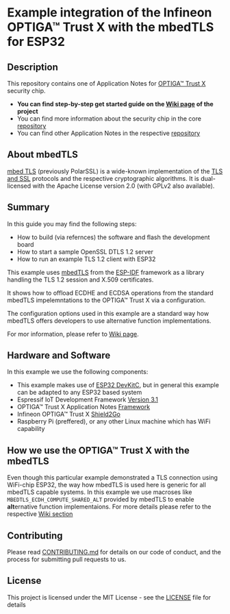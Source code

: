 # Example integration of the Infineon OPTIGA&trade; Trust X with the mbedTLS for ESP32

## Description

This repository contains one of Application Notes for [OPTIGA™ Trust X](https://www.infineon.com/cms/en/product/security-smart-card-solutions/optiga-embedded-security-solutions/optiga-trust/optiga-trust-x-sls-32aia/) security chip.

* **You can find step-by-step get started guide on the [Wiki page](https://github.com/Infineon/mbedtls-optiga-trust-x/wiki) of the project**
* You can find more information about the security chip in the core [repository](https://github.com/Infineon/optiga-trust-x)
* You can find other Application Notes in the respective [repository](https://github.com/Infineon/appnotes-optiga-trust-x)

## About mbedTLS
[mbed TLS](https://tls.mbed.org/) (previously PolarSSL) is a wide-known implementation of the [TLS and SSL](https://en.wikipedia.org/wiki/Transport_Layer_Security) protocols and the respective cryptographic algorithms. It is dual-licensed with the Apache License version 2.0 (with GPLv2 also available).

## Summary
In this guide you may find the following steps:
* How to build (via refernces) the software and flash the development board
* How to start a sample OpenSSL DTLS 1.2 server
* How to run an example TLS 1.2 client with ESP32

This example uses [mbedTLS](https://github.com/espressif/esp-idf/tree/release/v3.1/components/mbedtls) from the [ESP-IDF](https://github.com/espressif/esp-idf/tree/release/v3.1) framework as a library handling the TLS 1.2 session and X.509 certificates. 

It shows how to offload ECDHE and ECDSA operations from the standard mbedTLS impelemntations to the OPTIGA&trade; Trust X via a configuration.

The configuration options used in this example are a standard way how mbedTLS offers developers to use alternative function implementations.

For mor information, please refer to [Wiki page](https://github.com/Infineon/mbedtls-optiga-trust-x/wiki).

## Hardware and Software
In this example we use the following components:
* This example makes use of [ESP32 DevKitC](https://www.espressif.com/en/products/hardware/esp32-devkitc/overview), but in general this example can be adapted to any ESP32 based system
* Espressif IoT Development Framework [Version 3.1](https://github.com/espressif/esp-idf/tree/release/v3.1)
* OPTIGA™ Trust X Application Notes [Framework](https://github.com/Infineon/optiga-trust-x)
* Infineon OPTIGA™ Trust X [Shield2Go](https://www.infineon.com/cms/en/product/evaluation-boards/s2go-security-optiga-x/)
* Raspberry Pi (preffered), or any other Linux machine which has WiFi capability

## How we use the OPTIGA™ Trust X with the mbedTLS
Even though this particular example demonstrated a TLS connection using WiFi-chip ESP32, the way how mbedTLS is used here is generic for all mbedTLS capable systems. In this example we use macroses like `MBEDTLS_ECDH_COMPUTE_SHARED_ALT` provided by mbedTLS to enable **alt**ernative  function implementaions. For more details please refer to the respective [Wiki section](https://github.com/Infineon/mbedtls-optiga-trust-x/wiki#howto_mbedtls)

## Contributing
Please read [CONTRIBUTING.md](https://github.com/Infineon/v2x_host_software_package/blob/master/CONTRIBUTING.md) for details on our code of conduct, and the process for submitting pull requests to us.

## License
This project is licensed under the MIT License - see the [LICENSE](LICENSE) file for details
